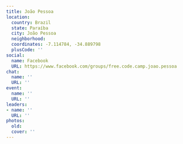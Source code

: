 ```yaml
---
title: João Pessoa
location:
  country: Brazil
  state: Paraíba
  city: João Pessoa
  neighborhood: 
  coordinates: -7.114784, -34.889798
  plusCode: ''
social:
  name: Facebook
  URL: https://www.facebook.com/groups/free.code.camp.joao.pessoa
chat:
  name: ''
  URL: ''
event:
  name: ''
  URL: ''
leaders:
- name: ''
  URL: ''
photos:
  old: 
  cover: ''
---
```

